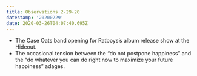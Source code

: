 ```yaml
---
title: Observations 2-29-20
datestamp: '20200229'
date: 2020-03-26T04:07:40.695Z
---
```

- The Case Oats band opening for Ratboys’s album release show at the Hideout.
- The occasional tension between the “do not postpone happiness” and the “do whatever you can do right now to maximize your future happiness” adages.